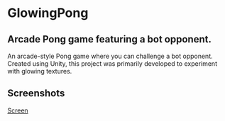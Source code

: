 # GlowingPong
## Arcade Pong game featuring a bot opponent.
An arcade-style Pong game where you can challenge a bot opponent. Created using Unity, this project was primarily developed to experiment with glowing textures.
## Screenshots
[Screen](screens/screen1.png)
